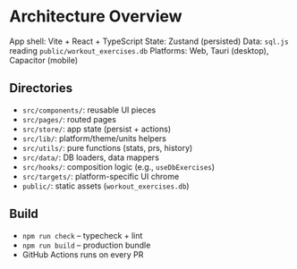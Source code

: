 # Architecture Overview

App shell: Vite + React + TypeScript
State: Zustand (persisted)
Data: `sql.js` reading `public/workout_exercises.db`
Platforms: Web, Tauri (desktop), Capacitor (mobile)

## Directories

- `src/components/`: reusable UI pieces
- `src/pages/`: routed pages
- `src/store/`: app state (persist + actions)
- `src/lib/`: platform/theme/units helpers
- `src/utils/`: pure functions (stats, prs, history)
- `src/data/`: DB loaders, data mappers
- `src/hooks/`: composition logic (e.g., `useDbExercises`)
- `src/targets/`: platform-specific UI chrome
- `public/`: static assets (`workout_exercises.db`)

## Build

- `npm run check` – typecheck + lint
- `npm run build` – production bundle
- GitHub Actions runs on every PR


